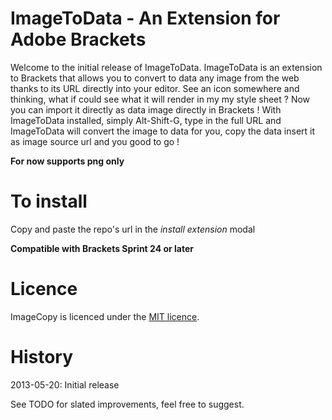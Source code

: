 ImageToData - An Extension for Adobe Brackets
==========================================

Welcome to the initial release of ImageToData.
ImageToData is an extension to Brackets that allows you to convert to data any image from the web thanks to its URL directly into your editor.
See an icon somewhere and thinking, what if could see what it will render in my my style sheet ? Now you can import it directly as data image directly in Brackets !
With ImageToData installed, simply Alt-Shift-G,
type in the full URL and ImageToData will convert the image to data for you,
copy the data insert it as image source url and you good to go !

**For now supports png only**

To install
==========

Copy and paste the repo's url in the *install extension* modal

**Compatible with Brackets Sprint 24 or later**

Licence
=======
ImageCopy is licenced under the [MIT licence](http://en.wikipedia.org/wiki/MIT_licence).

History
=======
2013-05-20: Initial release

See TODO for slated improvements, feel free to suggest.

